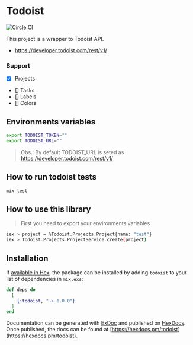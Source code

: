 # Todoist

[![Circle CI](https://circleci.com/gh/l3co-Elixir/ex_todoist/tree/master.svg?style=shield&circle-token=5ccd4f798d6114b7e742f44d8a7ecb765cb46292)](https://circleci.com/gh/l3co-Elixir/ex_todoist/tree/master)


This project is a wrapper to Todoist API.

* https://developer.todoist.com/rest/v1/

### Support

- [X] Projects
- [] Tasks
- [] Labels
- [] Colors

## Environments variables

```bash
export TODOIST_TOKEN=""
export TODOIST_URL=""
```

> Obs.: By default TODOIST_URL is seted as https://developer.todoist.com/rest/v1/

## How to run todoist tests

```bash
mix test
```

## How to use this library 

> First you need to export your environments variables 

```bash
iex > project = %Todoist.Projects.Project{name: "test"}
iex > Todoist.Projects.ProjectService.create(project)
```

## Installation

If [available in Hex](https://hex.pm/docs/publish), the package can be installed
by adding `todoist` to your list of dependencies in `mix.exs`:

```elixir
def deps do
  [
    {:todoist, "~> 1.0.0"}
  ]
end
```

Documentation can be generated with [ExDoc](https://github.com/elixir-lang/ex_doc)
and published on [HexDocs](https://hexdocs.pm). Once published, the docs can
be found at [https://hexdocs.pm/todoist](https://hexdocs.pm/todoist).

